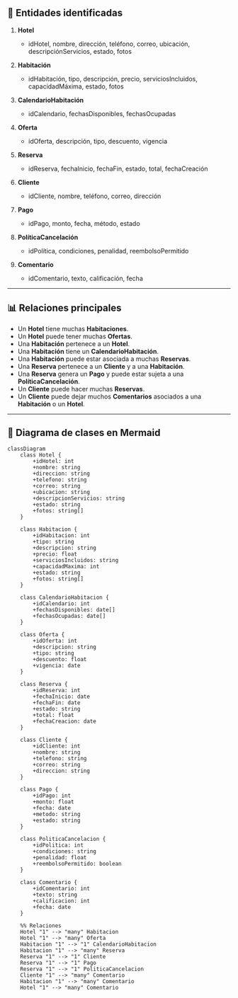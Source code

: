 ## 📌 Entidades identificadas

1. **Hotel**

   * idHotel, nombre, dirección, teléfono, correo, ubicación, descripciónServicios, estado, fotos

2. **Habitación**

   * idHabitación, tipo, descripción, precio, serviciosIncluidos, capacidadMáxima, estado, fotos

3. **CalendarioHabitación**

   * idCalendario, fechasDisponibles, fechasOcupadas

4. **Oferta**

   * idOferta, descripción, tipo, descuento, vigencia

5. **Reserva**

   * idReserva, fechaInicio, fechaFin, estado, total, fechaCreación

6. **Cliente**

   * idCliente, nombre, teléfono, correo, dirección

7. **Pago**

   * idPago, monto, fecha, método, estado

8. **PolíticaCancelación**

   * idPolítica, condiciones, penalidad, reembolsoPermitido

9. **Comentario**

   * idComentario, texto, calificación, fecha

---

## 📊 Relaciones principales

* Un **Hotel** tiene muchas **Habitaciones**.
* Un **Hotel** puede tener muchas **Ofertas**.
* Una **Habitación** pertenece a un **Hotel**.
* Una **Habitación** tiene un **CalendarioHabitación**.
* Una **Habitación** puede estar asociada a muchas **Reservas**.
* Una **Reserva** pertenece a un **Cliente** y a una **Habitación**.
* Una **Reserva** genera un **Pago** y puede estar sujeta a una **PolíticaCancelación**.
* Un **Cliente** puede hacer muchas **Reservas**.
* Un **Cliente** puede dejar muchos **Comentarios** asociados a una **Habitación** o un **Hotel**.

---

## 🎨 Diagrama de clases en Mermaid

```mermaid
classDiagram
    class Hotel {
        +idHotel: int
        +nombre: string
        +direccion: string
        +telefono: string
        +correo: string
        +ubicacion: string
        +descripcionServicios: string
        +estado: string
        +fotos: string[]
    }

    class Habitacion {
        +idHabitacion: int
        +tipo: string
        +descripcion: string
        +precio: float
        +serviciosIncluidos: string
        +capacidadMaxima: int
        +estado: string
        +fotos: string[]
    }

    class CalendarioHabitacion {
        +idCalendario: int
        +fechasDisponibles: date[]
        +fechasOcupadas: date[]
    }

    class Oferta {
        +idOferta: int
        +descripcion: string
        +tipo: string
        +descuento: float
        +vigencia: date
    }

    class Reserva {
        +idReserva: int
        +fechaInicio: date
        +fechaFin: date
        +estado: string
        +total: float
        +fechaCreacion: date
    }

    class Cliente {
        +idCliente: int
        +nombre: string
        +telefono: string
        +correo: string
        +direccion: string
    }

    class Pago {
        +idPago: int
        +monto: float
        +fecha: date
        +metodo: string
        +estado: string
    }

    class PoliticaCancelacion {
        +idPolitica: int
        +condiciones: string
        +penalidad: float
        +reembolsoPermitido: boolean
    }

    class Comentario {
        +idComentario: int
        +texto: string
        +calificacion: int
        +fecha: date
    }

    %% Relaciones
    Hotel "1" --> "many" Habitacion
    Hotel "1" --> "many" Oferta
    Habitacion "1" --> "1" CalendarioHabitacion
    Habitacion "1" --> "many" Reserva
    Reserva "1" --> "1" Cliente
    Reserva "1" --> "1" Pago
    Reserva "1" --> "1" PoliticaCancelacion
    Cliente "1" --> "many" Comentario
    Habitacion "1" --> "many" Comentario
    Hotel "1" --> "many" Comentario
```
